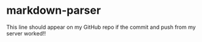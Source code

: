 # markdown-parser

This line should appear on my GitHub repo if 
the commit and push from my server worked!!
